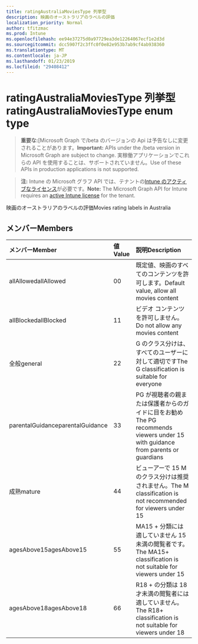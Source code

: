 ```yaml
---
title: ratingAustraliaMoviesType 列挙型
description: 映画のオーストラリアのラベルの評価
localization_priority: Normal
author: tfitzmac
ms.prod: Intune
ms.openlocfilehash: ee94e37275d0a97729ea3de12264067ecf1e2d3d
ms.sourcegitcommit: dcc5907f2c3ffc0f0e82e953b7ab9cf4ab938360
ms.translationtype: MT
ms.contentlocale: ja-JP
ms.lasthandoff: 01/23/2019
ms.locfileid: "29408412"
---
```

# <a name="ratingaustraliamoviestype-enum-type"></a><span data-ttu-id="9329a-103">ratingAustraliaMoviesType 列挙型</span><span class="sxs-lookup"><span data-stu-id="9329a-103">ratingAustraliaMoviesType enum type</span></span>

> <span data-ttu-id="9329a-104">**重要な:**[Microsoft Graph で/beta のバージョンの Api は予告なしに変更されることがあります。</span><span class="sxs-lookup"><span data-stu-id="9329a-104">**Important:** APIs under the /beta version in Microsoft Graph are subject to change.</span></span> <span data-ttu-id="9329a-105">実稼働アプリケーションでこれらの API を使用することは、サポートされていません。</span><span class="sxs-lookup"><span data-stu-id="9329a-105">Use of these APIs in production applications is not supported.</span></span>

> <span data-ttu-id="9329a-106">**注:** Intune の Microsoft グラフ API では、テナントの[Intune のアクティブなライセンス](https://go.microsoft.com/fwlink/?linkid=839381)が必要です。</span><span class="sxs-lookup"><span data-stu-id="9329a-106">**Note:** The Microsoft Graph API for Intune requires an [active Intune license](https://go.microsoft.com/fwlink/?linkid=839381) for the tenant.</span></span>

<span data-ttu-id="9329a-107">映画のオーストラリアのラベルの評価</span><span class="sxs-lookup"><span data-stu-id="9329a-107">Movies rating labels in Australia</span></span>

## <a name="members"></a><span data-ttu-id="9329a-108">メンバー</span><span class="sxs-lookup"><span data-stu-id="9329a-108">Members</span></span>
|<span data-ttu-id="9329a-109">メンバー</span><span class="sxs-lookup"><span data-stu-id="9329a-109">Member</span></span>|<span data-ttu-id="9329a-110">値</span><span class="sxs-lookup"><span data-stu-id="9329a-110">Value</span></span>|<span data-ttu-id="9329a-111">説明</span><span class="sxs-lookup"><span data-stu-id="9329a-111">Description</span></span>|
|:---|:---|:---|
|<span data-ttu-id="9329a-112">allAllowed</span><span class="sxs-lookup"><span data-stu-id="9329a-112">allAllowed</span></span>|<span data-ttu-id="9329a-113">0</span><span class="sxs-lookup"><span data-stu-id="9329a-113">0</span></span>|<span data-ttu-id="9329a-114">既定値、映画のすべてのコンテンツを許可します。</span><span class="sxs-lookup"><span data-stu-id="9329a-114">Default value, allow all movies content</span></span>|
|<span data-ttu-id="9329a-115">allBlocked</span><span class="sxs-lookup"><span data-stu-id="9329a-115">allBlocked</span></span>|<span data-ttu-id="9329a-116">1</span><span class="sxs-lookup"><span data-stu-id="9329a-116">1</span></span>|<span data-ttu-id="9329a-117">ビデオ コンテンツを許可しません。</span><span class="sxs-lookup"><span data-stu-id="9329a-117">Do not allow any movies content</span></span>|
|<span data-ttu-id="9329a-118">全般</span><span class="sxs-lookup"><span data-stu-id="9329a-118">general</span></span>|<span data-ttu-id="9329a-119">2</span><span class="sxs-lookup"><span data-stu-id="9329a-119">2</span></span>|<span data-ttu-id="9329a-120">G のクラス分けは、すべてのユーザーに対して適切です</span><span class="sxs-lookup"><span data-stu-id="9329a-120">The G classification is suitable for everyone</span></span>|
|<span data-ttu-id="9329a-121">parentalGuidance</span><span class="sxs-lookup"><span data-stu-id="9329a-121">parentalGuidance</span></span>|<span data-ttu-id="9329a-122">3</span><span class="sxs-lookup"><span data-stu-id="9329a-122">3</span></span>|<span data-ttu-id="9329a-123">PG が視聴者の親または保護者からのガイドに目をお勧め</span><span class="sxs-lookup"><span data-stu-id="9329a-123">The PG recommends viewers under 15 with guidance from parents or guardians</span></span>|
|<span data-ttu-id="9329a-124">成熟</span><span class="sxs-lookup"><span data-stu-id="9329a-124">mature</span></span>|<span data-ttu-id="9329a-125">4</span><span class="sxs-lookup"><span data-stu-id="9329a-125">4</span></span>|<span data-ttu-id="9329a-126">ビューアーで 15 M のクラス分けは推奨されません。</span><span class="sxs-lookup"><span data-stu-id="9329a-126">The M classification is not recommended for viewers under 15</span></span>|
|<span data-ttu-id="9329a-127">agesAbove15</span><span class="sxs-lookup"><span data-stu-id="9329a-127">agesAbove15</span></span>|<span data-ttu-id="9329a-128">5</span><span class="sxs-lookup"><span data-stu-id="9329a-128">5</span></span>|<span data-ttu-id="9329a-129">MA15 + 分類には適していません 15 未満の閲覧者です。</span><span class="sxs-lookup"><span data-stu-id="9329a-129">The MA15+ classification is not suitable for viewers under 15</span></span>|
|<span data-ttu-id="9329a-130">agesAbove18</span><span class="sxs-lookup"><span data-stu-id="9329a-130">agesAbove18</span></span>|<span data-ttu-id="9329a-131">6</span><span class="sxs-lookup"><span data-stu-id="9329a-131">6</span></span>|<span data-ttu-id="9329a-132">R18 + の分類は 18 才未満の閲覧者には適していません。</span><span class="sxs-lookup"><span data-stu-id="9329a-132">The R18+ classification is not suitable for viewers under 18</span></span>|




